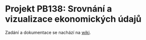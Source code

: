 # Projekt PB138: Srovnání a vizualizace ekonomických údajů

Zadání a dokumentace se nachází na [wiki](https://github.com/fabik/pb138-project/wiki).
